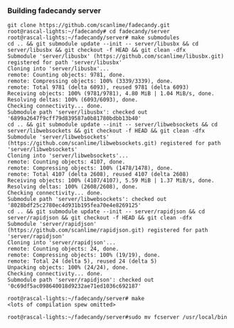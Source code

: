 ### Building fadecandy server ###

    git clone https://github.com/scanlime/fadecandy.git
    root@rascal-lights:~/fadecandy# cd fadecandy/server
    root@rascal-lights:~/fadecandy/server# make submodules
    cd .. && git submodule update --init -- server/libusbx && cd server/libusbx && git checkout -f HEAD && git clean -dfx
    Submodule 'server/libusbx' (https://github.com/scanlime/libusbx.git) registered for path 'server/libusbx'
    Cloning into 'server/libusbx'...
    remote: Counting objects: 9781, done.
    remote: Compressing objects: 100% (3339/3339), done.
    remote: Total 9781 (delta 6093), reused 9781 (delta 6093)
    Receiving objects: 100% (9781/9781), 4.80 MiB | 1.04 MiB/s, done.
    Resolving deltas: 100% (6093/6093), done.
    Checking connectivity... done.
    Submodule path 'server/libusbx': checked out '6899a2647f9cff79d839587a0b81780bdbb13b40'
    cd .. && git submodule update --init -- server/libwebsockets && cd server/libwebsockets && git checkout -f HEAD && git clean -dfx
    Submodule 'server/libwebsockets' (https://github.com/scanlime/libwebsockets.git) registered for path 'server/libwebsockets'
    Cloning into 'server/libwebsockets'...
    remote: Counting objects: 4107, done.
    remote: Compressing objects: 100% (1478/1478), done.
    remote: Total 4107 (delta 2608), reused 4107 (delta 2608)
    Receiving objects: 100% (4107/4107), 5.59 MiB | 1.37 MiB/s, done.
    Resolving deltas: 100% (2608/2608), done.
    Checking connectivity... done.
    Submodule path 'server/libwebsockets': checked out '8028bdf25c2780ec4d931b195fea70e4e8269125'
    cd .. && git submodule update --init -- server/rapidjson && cd server/rapidjson && git checkout -f HEAD && git clean -dfx
    Submodule 'server/rapidjson' (https://github.com/scanlime/rapidjson.git) registered for path 'server/rapidjson'
    Cloning into 'server/rapidjson'...
    remote: Counting objects: 24, done.
    remote: Compressing objects: 100% (19/19), done.
    remote: Total 24 (delta 5), reused 24 (delta 5)
    Unpacking objects: 100% (24/24), done.
    Checking connectivity... done.
    Submodule path 'server/rapidjson': checked out '0c69df5ac098640018d9232ae71ed1036c692187'
    
    root@rascal-lights:~/fadecandy/server# make
    <lots of compilation spew omitted>

    root@rascal-lights:~/fadecandy/server#sudo mv fcserver /usr/local/bin
